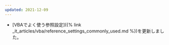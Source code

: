 ```yaml
---
updated: 2021-12-09
---
```

- [VBAでよく使う参照設定]({% link _it_articles/vba/reference_settings_commonly_used.md %})を更新しました。